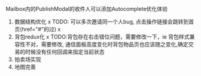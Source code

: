 Mailbox内的PublishModal的收件人可以添加Autocomplete优化体验
1. 数据结构优化 x   TODO: 可以多次邀请同一个人bug, 点击操作链接会跳转到首页(href="#"的过) x
2. 背包redux化 x    TODO:背包存在右击错位问题，需要修改一下，ie 背包样式兼容性不对，需要修改, 通信面板高度变化时背包物品页也应该随之变化,确定交易的时候没有任何回调来指定当前状态
3. 拍卖场实现
4. 地图完善